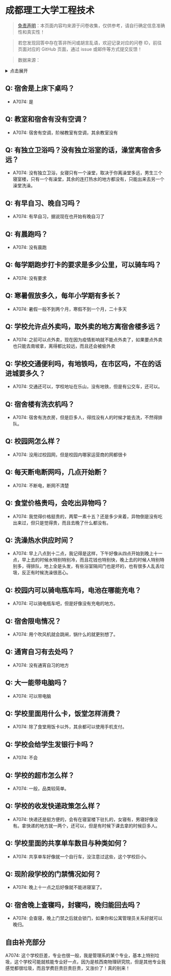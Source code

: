 # 成都理工大学工程技术

> [免责声明](https://colleges.chat/#_3)：本页面内容均来源于问卷收集，仅供参考，请自行确定信息准确性和真实性！

> 若您发现回答中存在答非所问或胡言乱语，欢迎记录对应的问卷 ID，前往页面对应的 GitHub 页面，通过 issue 或邮件等方式提交反馈！

> 数据来源：

<details><summary>点击展开</summary>
<ul>
<li>A7074: 匿名 (2022 年 06 月)</li>
</ul>
</details>

## Q: 宿舍是上床下桌吗？

- A7074: 是

## Q: 教室和宿舍有没有空调？

- A7074: 宿舍有空调，阶梯教室有空调，其余教室没有

## Q: 有独立卫浴吗？没有独立浴室的话，澡堂离宿舍多远？

- A7074: 没有独立卫浴，女寝只有一个澡堂，取决于你离澡堂多远，男生三个寝室楼，只有一个有澡堂，其余的连打热水的地方都没有，只能出来去另一个澡堂洗澡。

## Q: 有早自习、晚自习吗？

- A7074: 有早自习，据说现在也开始有晚自习了

## Q: 有晨跑吗？

- A7074: 没有晨跑

## Q: 每学期跑步打卡的要求是多少公里，可以骑车吗？

- A7074: 没有要求

## Q: 寒暑假放多久，每年小学期有多长？

- A7074: 暑假一般不到两个月，寒假不到一个月，二十多天

## Q: 学校允许点外卖吗，取外卖的地方离宿舍楼多远？

- A7074: 之前可以点外卖，现在因为疫情影响就不能点外卖了，如果要点外卖也只能去南坡拿，离得都比较远，而且还会被偷外卖

## Q: 学校交通便利吗，有地铁吗，在市区吗，不在的话进城要多久？

- A7074: 交通还可以，学校地址在乐山，没有地铁，但是有公交车，还可以。

## Q: 宿舍楼有洗衣机吗？

- A7074: 宿舍有洗衣房，但是巨多人，得找没有人的时候才能去洗，不然得排队。

## Q: 校园网怎么样？

- A7074: 没用过校园网，但是校园内哪家运营商的网都很卡

## Q: 每天断电断网吗，几点开始断？

- A7074: 不断电，断网不清楚

## Q: 食堂价格贵吗，会吃出异物吗？

- A7074: 我觉得价格挺贵的，两荤一素十五？还是多少来着，异物倒是没有吃出来过，但只是觉得贵，而且去晚了什么都没有。

## Q: 洗澡热水供应时间？

- A7074: 早上八点到十二点，我记得是这样，下午好像从四点开始到晚上十一点，早上去的时候水特别特别冷，而且花钱也特别快，晚上去的时候人特别特别多，得排队，地上全是头发，有些浴室隔间门也是坏的，也有很多人乱丢垃圾，反正有时候洗澡很恶心。

## Q: 校园内可以骑电瓶车吗，电池在哪能充电？

- A7074: 可以骑电瓶车吧，但是好像没有充电的地方。

## Q: 宿舍限电情况？

- A7074: 用个吹风机就会跳闸，锅什么的就更别想了。

## Q: 通宵自习有去处吗？

- A7074: 没有通宵自习的地方

## Q: 大一能带电脑吗？

- A7074: 可以带电脑

## Q: 学校里面用什么卡，饭堂怎样消费？

- A7074: 除了食堂用饭卡以外，其余都可以使用手机支付。

## Q: 学校会给学生发银行卡吗？

- A7074: 不会

## Q: 学校的超市怎么样？

- A7074: 一般，品类较简单。

## Q: 学校的收发快递政策怎么样？

- A7074: 快递还是挺方便的，会有在寝室楼下驻扎的，女寝有，男寝好像没有。拿快递的地方就一两个，还可以，但是有时候下课去拿的时候巨多人。

## Q: 学校里面的共享单车数目与种类如何？

- A7074: 共享单车好像就一个自行车，没注意过这些，这个学校巨小。

## Q: 现阶段学校的门禁情况如何？

- A7074: 晚上十一点之后好像就不能进寝室了。

## Q: 宿舍晚上查寝吗，封寝吗，晚归能回去吗？

- A7074: 会查寝，晚上门禁之后就会锁门，如果你和公寓管理员关系好就可以晚归。

## 自由补充部分

A7074: 这个学校巨差，专业也很一般，我是管理系的某个专业，基本上特别垃圾，这个学校可能就核能专业好一点，因为是核西南物理研究院，但是其他专业我感觉都很垃圾，而且学费巨贵巨贵巨贵，又涨价了！真的别来！